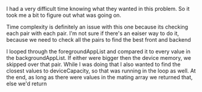 I had a very difficult time knowing what they wanted in this problem. So it took me a bit to figure out what was going on.

Time complexity is definitely an issue with this one because its checking each pair with each pair. I'm not sure if there's an eaiser way to do it, because we need to check all the pairs to find the best front and backend

I looped through the foregroundAppList and compared it to every value in the backgroundAppList. If either were bigger then the device memory, we skipped over that pair. While I was doing that I also wanted to find the closest values to deviceCapacity, so that was running in the loop as well. At the end, as long as there were values in the mating array we returned that, else we'd return 